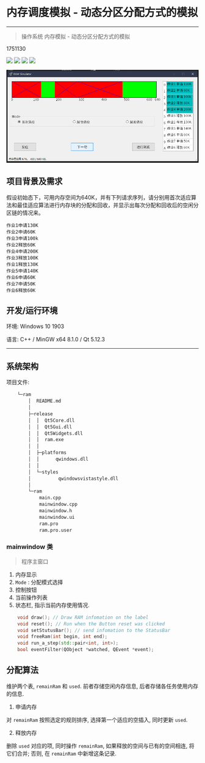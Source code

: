 # 内存调度模拟 - 动态分区分配方式的模拟

---

> 操作系统 内存模拟 - 动态分区分配方式的模拟


1751130

![](https://badgen.net/badge/Windows%2010/1903/blue) ![](https://badgen.net/badge/Qt/v5.12.3/green) ![](https://badgen.net/badge/MinGW%20x64/v8.1.0/cyan) ![](https://badgen.net/badge/build/passing/green) 

![](/img/1.png)

## 项目背景及需求

假设初始态下，可用内存空间为640K，并有下列请求序列，请分别用首次适应算法和最佳适应算法进行内存块的分配和回收，并显示出每次分配和回收后的空闲分区链的情况来。

    作业1申请130K
    作业2申请60K
    作业3申请100k
    作业2释放60K
    作业4申请200K
    作业3释放100K
    作业1释放130K
    作业5申请140K
    作业6申请60K
    作业7申请50K
    作业6释放60K

## 开发/运行环境

环境: Windows 10 1903

语言: C++ / MinGW x64 8.1.0 / Qt 5.12.3

----

## 系统架构

项目文件:
```sh
    └─ram
        │  README.md
        │
        ├─release
        │  │  Qt5Core.dll
        │  │  Qt5Gui.dll
        │  │  Qt5Widgets.dll
        │  │  ram.exe
        │  │
        │  ├─platforms
        │  │      qwindows.dll
        │  │
        │  └─styles
        │          qwindowsvistastyle.dll
        │
        └─ram
            main.cpp
            mainwindow.cpp
            mainwindow.h
            mainwindow.ui
            ram.pro
            ram.pro.user
```

### mainwindow 类

>程序主窗口

1. 内存显示
2. `Mode` : 分配模式选择
3. 控制按钮
4. 当前操作列表
5. 状态栏, 指示当前内存使用情况.

```c++
    void draw(); // Draw RAM infomation on the label
    void reset(); // Run when the Button reset was clicked
    void setStutusBar(); // send infomation to the StatusBar
    void freeRam(int begin, int end);
    void run_a_step(std::pair<int, int>);
    bool eventFilter(QObject *watched, QEvent *event);
```

## 分配算法

维护两个表, `remainRam` 和 `used`. 前者存储空闲内存信息, 后者存储各任务使用内存的信息.

1. 申请内存

对 `remainRam` 按照选定的规则排序, 选择第一个适应的空插入, 同时更新 `used`.

2. 释放内存

删除 `used` 对应的项, 同时操作 `remainRam`, 如果释放的空间与已有的空间相连, 将它们合并; 否则, 在 `remainRam` 中新增这条记录.

